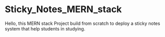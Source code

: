 # Sticky_Notes_MERN_stack
Hello, 
this MERN stack Project  build from scratch to deploy a sticky notes system that help students in studying. 

